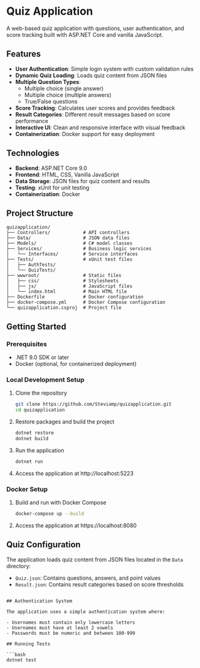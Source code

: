 ﻿# Quiz Application

A web-based quiz application with questions, user authentication, and score tracking built with ASP.NET Core and vanilla JavaScript.

## Features

- **User Authentication**: Simple login system with custom validation rules
- **Dynamic Quiz Loading**: Loads quiz content from JSON files
- **Multiple Question Types**:
  - Multiple choice (single answer)
  - Multiple choice (multiple answers)
  - True/False questions
- **Score Tracking**: Calculates user scores and provides feedback
- **Result Categories**: Different result messages based on score performance
- **Interactive UI**: Clean and responsive interface with visual feedback
- **Containerization**: Docker support for easy deployment

## Technologies

- **Backend**: ASP.NET Core 9.0 
- **Frontend**: HTML, CSS, Vanilla JavaScript
- **Data Storage**: JSON files for quiz content and results
- **Testing**: xUnit for unit testing
- **Containerization**: Docker

## Project Structure

```
quizapplication/
├── Controllers/            # API controllers
├── Data/                   # JSON data files
├── Models/                 # C# model classes
├── Services/               # Business logic services
│   └── Interfaces/         # Service interfaces
├── Tests/                  # xUnit test files
│   ├── AuthTests/
│   └── QuizTests/
├── wwwroot/                # Static files
│   ├── css/                # Stylesheets
│   ├── js/                 # JavaScript files
│   └── index.html          # Main HTML file
├── Dockerfile              # Docker configuration
├── docker-compose.yml      # Docker Compose configuration
└── quizapplication.csproj  # Project file
```

## Getting Started

### Prerequisites

- .NET 9.0 SDK or later
- Docker (optional, for containerized deployment)

### Local Development Setup

1. Clone the repository
   ```bash
   git clone https://github.com/Steviamp/quizapplication.git
   cd quizapplication
   ```

2. Restore packages and build the project
   ```bash
   dotnet restore
   dotnet build
   ```

3. Run the application
   ```bash
   dotnet run
   ```

4. Access the application at http://localhost:5223

### Docker Setup

1. Build and run with Docker Compose
   ```bash
   docker-compose up --build
   ```

2. Access the application at https://localhost:8080

## Quiz Configuration

The application loads quiz content from JSON files located in the `Data` directory:

- `Quiz.json`: Contains questions, answers, and point values
- `Result.json`: Contains result categories based on score thresholds

```

## Authentication System

The application uses a simple authentication system where:

- Usernames must contain only lowercase letters
- Usernames must have at least 2 vowels
- Passwords must be numeric and between 100-999

## Running Tests

```bash
dotnet test
```